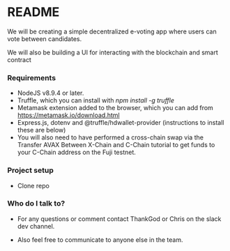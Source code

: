 # README #

We will be creating a simple decentralized e-voting app where users can vote between candidates. 

We will also be building a UI for interacting with the blockchain and smart contract


### Requirements ###

* NodeJS v8.9.4 or later.
* Truffle, which you can install with *npm install -g truffle*
* Metamask extension added to the browser, which you can add from https://metamask.io/download.html
* Express.js, dotenv and @truffle/hdwallet-provider (instructions to install these are below)
* You will also need to have performed a cross-chain swap via the Transfer AVAX Between X-Chain 
  and C-Chain tutorial to get funds to your C-Chain address on the Fuji testnet.

### Project setup ###
* Clone repo


### Who do I talk to? ###
* For any questions or comment contact ThankGod or Chris on the slack dev channel.

* Also feel free to communicate to anyone else in the team.